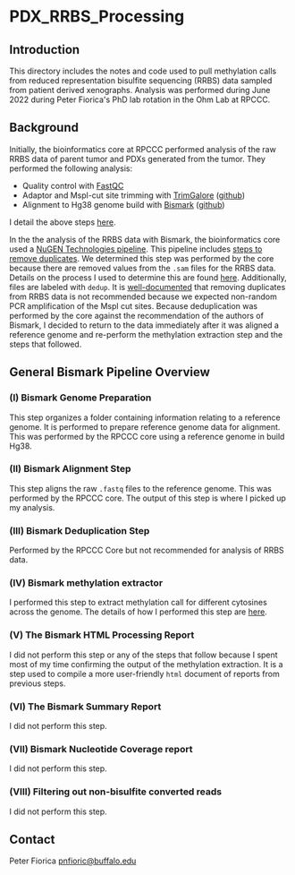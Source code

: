 # PDX_RRBS_Processing

## Introduction
This directory includes the notes and code used to pull methylation calls from reduced representation bisulfite sequencing (RRBS) data sampled from patient derived xenographs. Analysis was performed during June 2022 during Peter Fiorica's PhD lab rotation in the Ohm Lab at RPCCC.

## Background
Initially, the bioinformatics core at RPCCC performed analysis of the raw RRBS data of parent tumor and PDXs generated from the tumor. They performed the following analysis:

  * Quality control with [FastQC](https://www.bioinformatics.babraham.ac.uk/projects/fastqc/)
  * Adaptor and Mspl-cut site trimming with [TrimGalore](https://www.bioinformatics.babraham.ac.uk/projects/trim_galore/) ([github](https://github.com/FelixKrueger/TrimGalore))
  * Alignment to Hg38 genome build with [Bismark](https://www.bioinformatics.babraham.ac.uk/projects/bismark/) ([github](https://github.com/FelixKrueger/Bismark/tree/master/Docs))
  
I detail the above steps [here](https://github.com/pfiorica/PDX_RRBS_Processing/blob/main/Notes/General_notes/Walkthrough_of_RRBS_Pipeline.md).
  
In the the analysis of the RRBS data with Bismark, the bioinformatics core used a [NuGEN Technologies pipeline](https://github.com/nugentechnologies/NuMetRRBS). This pipeline includes [steps to remove duplicates](https://github.com/nugentechnologies/NuMetRRBS#duplicate-determination-with-nudup-optional). We determined this step was performed by the core because there are removed values from the `.sam` files for the RRBS data. Details on the process I used to determine this are found [here](https://github.com/pfiorica/PDX_RRBS_Processing/blob/main/Notes/General_notes/reproducing_bismark.md). Additionally, files are labeled with `dedup`. It is [well-documented](https://github.com/FelixKrueger/Bismark/tree/master/Docs#iii-bismark-deduplication-step) that removing duplicates from RRBS data is not recommended because we expected non-random PCR amplification of the Mspl cut sites. Because deduplication was performed by the core against the recommendation of the authors of Bismark, I decided to return to the data immediately after it was aligned a reference genome and re-perform the methylation extraction step and the steps that followed.

## General Bismark Pipeline Overview
### (I) Bismark Genome Preparation
This step organizes a folder containing information relating to a reference genome. It is performed to prepare reference genome data for alignment. This was performed by the RPCCC core using a reference genome in build Hg38.

### (II) Bismark Alignment Step
This step aligns the raw `.fastq` files to the reference genome. This was performed by the RPCCC core. The output of this step is where I picked up my analysis.
  
### (III) Bismark Deduplication Step
Performed by the RPCCC Core but not recommended for analysis of RRBS data.

### (IV) Bismark methylation extractor
I performed this step to extract methylation call for different cytosines across the genome. The details of how I performed this step are [here](https://github.com/pfiorica/PDX_RRBS_Processing/blob/main/Notes/Pipeline_notes/01_bismark_methylation_extractor.md).

### (V) The Bismark HTML Processing Report
I did not perform this step or any of the steps that follow because I spent most of my time confirming the output of the methylation extraction. It is a step used to compile a more user-friendly `html` document of reports from previous steps.

### (VI) The Bismark Summary Report
I did not perform this step.

### (VII) Bismark Nucleotide Coverage report 
I did not perform this step.

### (VIII) Filtering out non-bisulfite converted reads
I did not perform this step.

## Contact
Peter Fiorica
pnfioric@buffalo.edu
